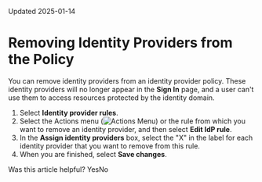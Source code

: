Updated 2025-01-14
# Removing Identity Providers from the Policy
You can remove identity providers from an identity provider policy. These identity providers will no longer appear in the **Sign In** page, and a user can't use them to access resources protected by the identity domain.
  1. Select **Identity provider rules**.
  2. Select the Actions menu (![Actions Menu](https://docs.oracle.com/en-us/iaas/Content/libraries/global-images/actions-menu.png)) or the rule from which you want to remove an identity provider, and then select **Edit IdP rule**.
  3. In the **Assign identity providers** box, select the "X" in the label for each identity provider that you want to remove from this rule.
  4. When you are finished, select **Save changes**.


Was this article helpful?
YesNo

